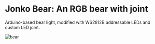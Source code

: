 # Jonko Bear: An RGB bear with joint
Arduino-based bear light, modified with WS2812B addressable LEDs and custom LED joint.

![bear](/videos/beer-jonko.gif?raw=true)

